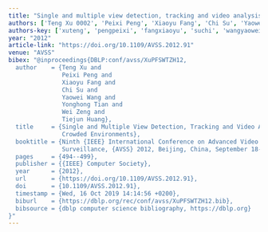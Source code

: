 ```yaml
---
title: "Single and multiple view detection, tracking and video analysis in crowded environments"
authors: ['Teng Xu 0002', 'Peixi Peng', 'Xiaoyu Fang', 'Chi Su', 'Yaowei Wang', 'Yonghong Tian 0001', 'Wei Zeng', 'Tiejun Huang']
authors-key: ['xuteng', 'pengpeixi', 'fangxiaoyu', 'suchi', 'wangyaowei', 'tianyonghong', 'zengwei', 'huangtiejun']
year: "2012"
article-link: "https://doi.org/10.1109/AVSS.2012.91"
venue: "AVSS"
bibex: "@inproceedings{DBLP:conf/avss/XuPFSWTZH12,
  author    = {Teng Xu and
               Peixi Peng and
               Xiaoyu Fang and
               Chi Su and
               Yaowei Wang and
               Yonghong Tian and
               Wei Zeng and
               Tiejun Huang},
  title     = {Single and Multiple View Detection, Tracking and Video Analysis in
               Crowded Environments},
  booktitle = {Ninth {IEEE} International Conference on Advanced Video and Signal-Based
               Surveillance, {AVSS} 2012, Beijing, China, September 18-21, 2012},
  pages     = {494--499},
  publisher = {{IEEE} Computer Society},
  year      = {2012},
  url       = {https://doi.org/10.1109/AVSS.2012.91},
  doi       = {10.1109/AVSS.2012.91},
  timestamp = {Wed, 16 Oct 2019 14:14:56 +0200},
  biburl    = {https://dblp.org/rec/conf/avss/XuPFSWTZH12.bib},
  bibsource = {dblp computer science bibliography, https://dblp.org}
}"
---
```


